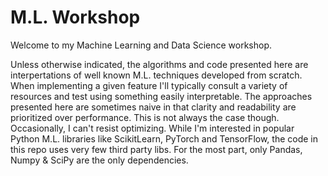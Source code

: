 # M.L. Workshop

Welcome to my Machine Learning and Data Science workshop.

Unless otherwise indicated, the algorithms and code presented here are interpertations of well known M.L. techniques developed from scratch. When implementing a given feature I'll typically consult a variety of resources and test using something easily interpretable. The approaches presented here are sometimes naive in that clarity and readability are prioritized over performance. This is not always the case though. Occasionally, I can't resist optimizing. While I'm interested in popular Python M.L. libraries like ScikitLearn, PyTorch and TensorFlow, the code in this repo uses very few third party libs. For the most part, only Pandas, Numpy & SciPy are the only dependencies. 
